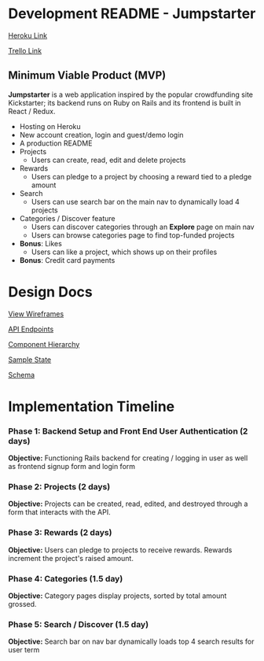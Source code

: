 # Development README - Jumpstarter

[Heroku Link](#)

[Trello Link](https://trello.com/b/BY6229t7/jumpstarter)

## Minimum Viable Product (MVP)

**Jumpstarter** is a web application inspired by the popular crowdfunding
site Kickstarter; its backend runs on Ruby on Rails and its frontend
is built in React / Redux.

- Hosting on Heroku
- New account creation, login and guest/demo login
- A production README
- Projects
  - Users can create, read, edit and delete projects
- Rewards
  - Users can pledge to a project by choosing a reward tied to a pledge amount
- Search
  - Users can use search bar on the main nav to dynamically load 4 projects
- Categories / Discover feature
  - Users can discover categories through an **Explore** page on main nav
  - Users can browse categories page to find top-funded projects
- **Bonus**: Likes
  - Users can like a project, which shows up on their profiles
- **Bonus**: Credit card payments

# Design Docs

[View Wireframes](./wireframes)

[API Endpoints](./api-endpoints.md)

[Component Hierarchy](./component-hierarchy.md)

[Sample State](./sample-state.md)

[Schema](./schema.md)

# Implementation Timeline

### Phase 1: Backend Setup and Front End User Authentication (2 days)
**Objective:** Functioning Rails backend for creating / logging in user
as well as frontend signup form and login form

### Phase 2: Projects (2 days)
**Objective:** Projects can be created, read, edited, and
destroyed through a form that interacts with the API.

### Phase 3: Rewards (2 days)
**Objective:** Users can pledge to projects to receive
rewards. Rewards increment the project's raised amount.

### Phase 4: Categories (1.5 day)
**Objective:** Category pages display projects, sorted by
total amount grossed.

### Phase 5: Search / Discover (1.5 day)
**Objective:** Search bar on nav bar dynamically loads
top 4 search results for user term
